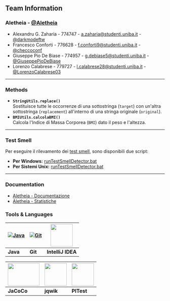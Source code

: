 
## Team Information
### Aletheia - [@Aletheia](https://github.com/Aletheia-Startup)
- Alexandru G. Zaharia - 774747 - a.zaharia@studenti.uniba.it - [@darkmodeftw](https://www.github.com/darkmodeftw)
- Francesco Conforti - 776628 - f.conforti9@studenti.uniba.it - [@checcoconf](https://github.com/checcoconf)
- Giuseppe Pio De Biase - 774957 - g.debiase5@studenti.uniba.it - [@GiuseppePioDeBiase](https://github.com/GiuseppePioDeBiase)
- Lorenzo Calabrese - 779727 - l.calabrese28@studenti.uniba.it - [@LorenzoCalabrese03](https://github.com/LorenzoCalabrese03)

---

### Methods
- **`StringUtils.replace()`**<br>
  Sostituisce tutte le occorrenze di una sottostringa (`target`) con un'altra sottostringa (`replacement`)
  all'interno di una stringa originale (`original`).
- **`BMIUtils.calcolaBMI()`**<br>
   Calcola l'Indice di Massa Corporea (`BMI`) dato il peso e l'altezza.
---

### Test Smell
Per eseguire il rilevamento dei [test smell](https://testsmells.org/index.html), sono disponibili due script:
- **Per Windows:** [runTestSmellDetector.bat](risultati/TestSmellDetector/runTestSmellDetector.bat)
- **Per Sistemi Unix:** [runTestSmellDetector.bat](risultati/TestSmellDetector/runTestSmellDetector.sh)
---

### Documentation
- [Aletheia - Documentazione](Relazione/Documentazione.pdf)
- [Aletheia - Statistiche](https://docs.google.com/spreadsheets/d/1RRu-VnftM7sfuSBF1Zx3lmCurp54a6ziRVPbiDWlw8U/edit?usp=sharing)

### Tools & Languages

| [![Java](https://img.icons8.com/?size=80&id=13679&format=png&color=000000)](https://docs.oracle.com/en/java/) | [![Git](https://img.icons8.com/?size=80&id=20906&format=png&color=000000)](https://git-scm.com/) | [<img src="https://upload.wikimedia.org/wikipedia/commons/thumb/9/9c/IntelliJ_IDEA_Icon.svg/2048px-IntelliJ_IDEA_Icon.svg.png" width="70" height="70">](https://www.jetbrains.com/idea/) |
|------------------------------------------------------------------------------------------------------------|------------------------------------------------------------------------------------------------|-------------------------------------------------------------------------------------------------------------------------|
| **Java**                                                                                                   | **Git**                                                                                        | **IntelliJ IDEA**                                                                                                       |

| [<img src="https://about.codecov.io/wp-content/uploads/2020/11/jacoco-logo.png" width="100" height="70">](https://www.eclemma.org/jacoco/) | [<img src="https://repository-images.githubusercontent.com/54369221/b098cf00-afb4-11ea-89fb-fb4d2c505130" width="70" height="70">](https://jqwik.net/) | [<img src="https://pitest.org/images/pit-black-150x152.png" width="70" height="70">](https://pitest.org/) |
|--------------------------------------------------------------------------------------------------------------------------------------------|------------------------------------------------------------------------------------------------------------------------------------------------------|----------------------------------------------------------------------------------------------------------------|
| **JaCoCo**                                                                                                                                  | **jqwik**                                                                                                                                            | **PITest**                                                                                                   |
